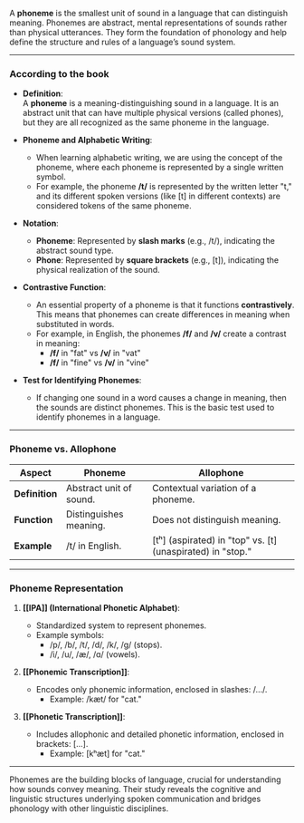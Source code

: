 A **phoneme** is the smallest unit of sound in a language that can distinguish meaning. Phonemes are abstract, mental representations of sounds rather than physical utterances. They form the foundation of phonology and help define the structure and rules of a language’s sound system.

---
### According to the book
- **Definition**:  
    A **phoneme** is a meaning-distinguishing sound in a language. It is an abstract unit that can have multiple physical versions (called phones), but they are all recognized as the same phoneme in the language.
    
- **Phoneme and Alphabetic Writing**:
    - When learning alphabetic writing, we are using the concept of the phoneme, where each phoneme is represented by a single written symbol.
    - For example, the phoneme **/t/** is represented by the written letter "t," and its different spoken versions (like \[t] in different contexts) are considered tokens of the same phoneme.

- **Notation**:
    - **Phoneme**: Represented by **slash marks** (e.g., /t/), indicating the abstract sound type.
    - **Phone**: Represented by **square brackets** (e.g., \[t]), indicating the physical realization of the sound.

- **Contrastive Function**:
    - An essential property of a phoneme is that it functions **contrastively**. This means that phonemes can create differences in meaning when substituted in words.
    - For example, in English, the phonemes **/f/** and **/v/** create a contrast in meaning:
        - **/f/** in "fat" vs **/v/** in "vat"
        - **/f/** in "fine" vs **/v/** in "vine"

- **Test for Identifying Phonemes**:
    - If changing one sound in a word causes a change in meaning, then the sounds are distinct phonemes. This is the basic test used to identify phonemes in a language.

---

### Phoneme vs. Allophone

|**Aspect**|**Phoneme**|**Allophone**|
|---|---|---|
|**Definition**|Abstract unit of sound.|Contextual variation of a phoneme.|
|**Function**|Distinguishes meaning.|Does not distinguish meaning.|
|**Example**|/t/ in English.|[tʰ] (aspirated) in "top" vs. [t] (unaspirated) in "stop."|

---


### Phoneme Representation

1. **[[IPA]] (International Phonetic Alphabet)**:
    
    - Standardized system to represent phonemes.
    - Example symbols:
        - /p/, /b/, /t/, /d/, /k/, /g/ (stops).
        - /i/, /u/, /æ/, /ɑ/ (vowels).
2. **[[Phonemic Transcription]]**:
    
    - Encodes only phonemic information, enclosed in slashes: /.../.
        - Example: /kæt/ for "cat."
3. **[[Phonetic Transcription]]**:
    
    - Includes allophonic and detailed phonetic information, enclosed in brackets: [...].
        - Example: \[kʰæt] for "cat."

---

Phonemes are the building blocks of language, crucial for understanding how sounds convey meaning. Their study reveals the cognitive and linguistic structures underlying spoken communication and bridges phonology with other linguistic disciplines.
